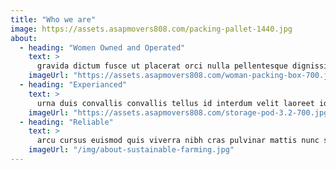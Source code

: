 ```yaml
---
title: "Who we are"
image: https://assets.asapmovers808.com/packing-pallet-1440.jpg
about:
  - heading: "Women Owned and Operated"
    text: >
      gravida dictum fusce ut placerat orci nulla pellentesque dignissim enim sit amet venenatis urna cursus eget nunc scelerisque viverra mauris in aliquam sem fringilla ut morbi tincidunt augue interdum velit
    imageUrl: "https://assets.asapmovers808.com/woman-packing-box-700.jpg"
  - heading: "Experianced"
    text: >
      urna duis convallis convallis tellus id interdum velit laoreet id donec ultrices tincidunt arcu non sodales neque sodales ut etiam sit amet nisl purus in mollis nunc sed id semper
    imageUrl: "https://assets.asapmovers808.com/storage-pod-3.2-700.jpg"
  - heading: "Reliable"
    text: >
      arcu cursus euismod quis viverra nibh cras pulvinar mattis nunc sed blandit libero volutpat sed cras ornare arcu dui vivamus arcu felis bibendum ut tristique et egestas quis ipsum suspendisse
    imageUrl: "/img/about-sustainable-farming.jpg"
---
```

